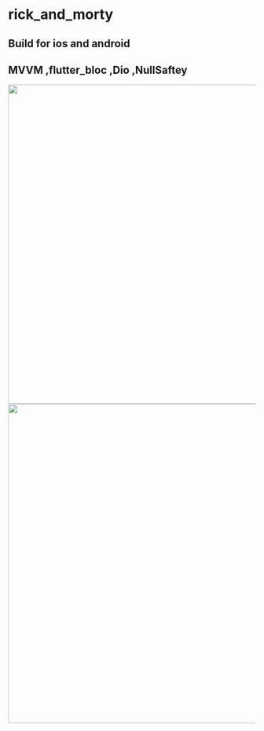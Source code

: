 # rick_and_morty
## Build for ios and android
## MVVM ,flutter_bloc ,Dio ,NullSaftey

<img src="https://user-images.githubusercontent.com/79679398/131233083-b58f740e-662a-485e-a860-16f50ec9cf5c.jpg" width="650">
<img src="https://user-images.githubusercontent.com/79679398/131233083-b58f740e-662a-485e-a860-16f50ec9cf5c.jpg" width="650">